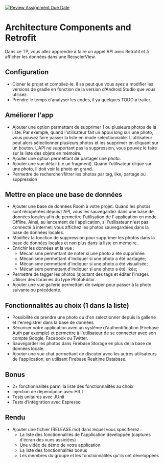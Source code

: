 [![Review Assignment Due Date](https://classroom.github.com/assets/deadline-readme-button-24ddc0f5d75046c5622901739e7c5dd533143b0c8e959d652212380cedb1ea36.svg)](https://classroom.github.com/a/MmuuBXCh)
# Architecture Components and Retrofit

Dans ce TP, vous allez apprendre à faire un appel API avec Retrofit et à afficher les données dans
une RecyclerView.

## Configuration

- Cloner le projet et compilez-le. Il se peut que vous ayez à modifier les versions de gradle en
  fonction de la version d'Android Studio que vous utilisez.
- Prendre le temps d'analyser les codes, il ya quelques TODO à traiter.

## Améliorer l'app

- Ajouter une option permettant de supprimer 1 ou plusieurs photos de la liste. Par exemple, quand
  l'utilisateur fait un appui long sur une photo, vous pouvez faire passer la liste en mode
  selectionnable. L'utilisateur peut alors sélectionner plusieurs photos et les supprimer en
  cliquant sur un bouton. L'API ne supportant pas la suppression, vous pouvez le faire sur la liste
  des objets en mémoire.
- Ajouter une option permettant de partager une photo. 
- Ajouter une vue détail (i.e un fragment). Quand l'utilisateur clique sur une photo, il doit voir la photo en grand.
- Permettre de rechercher/filtrer les photos par tag, like, partage ou suppression

## Mettre en place une base de données

- Ajouter une base de données Room à votre projet. Quand les photos sont récupérées depuis l'API,
  vous les sauvegardez dans une base de données locales afin de permettre l'utilisation de l'
  application en mode Offline. Ainsi, au lancement de l'application, si l'utilisateur n'est pas
  connecté à internet; vous affichez les photos sauvegardées dans la base de données locales.
- Modifiez la fonction de suppression pour supprimer les photos dans la base de données locales et
  non plus dans la liste en mémoire.
- Enrichir les données et la vue :
    - Mécanisme permettant de noter si une photo a été supprimée.
    - Mécanisme permettant d'indiquer si une photo a été partagée;
    - Mécanisme permettant d'indiquer si une photo a été visualisée;
    - Mécanisem permettant d'indiquer si une photo a été likée;
- Permettre de tagger les photos (ajoutant des tags et éditer l'image). Utiliser des librairies du
  type PhotoEditor.
- Ajouter une vue gallerie permettant de swiper pour passer à la photo suivante ou précédente.

## Fonctionnalités au choix (1 dans la liste)

- Possibilité de prendre une photo ou d'en selectionner depuis la gallerie et l'enregistrer dans la
  base de données
- Sécuriser votre application avec un système d'authentification (Firebase Auth par exemple) et
  permettre à l'utilisateur de se connecter avec son compte Google, Facebook ou Twitter.
- Sauvegarder les photos dans Firebase Storage en plus de la base de données locale.
- Ajouter une vue chat permettant de discuter avec les autres utilisateurs de l'application; en
  utilisant Firebase Realtime Database.

## Bonus

- 2+ fonctionnalités parmi la liste des fonctionnalités au choix
- Injection de dépendance avec HILT
- Tests unitaires avec JUnit
- Tests d'intégration avec Espresso

## Rendu
- Ajouter une fichier (RELEASE.md) dans lequel vous spécifierez :
    - La liste des fonctionnalités de l'application developpée (captures d'écran des vues assiciées)
    - Une vidéo de démo de votre application
    - La liste des fonctionnalités bonus
    - Les membres du groupe et les fonctionnalités qu'ils ont développées